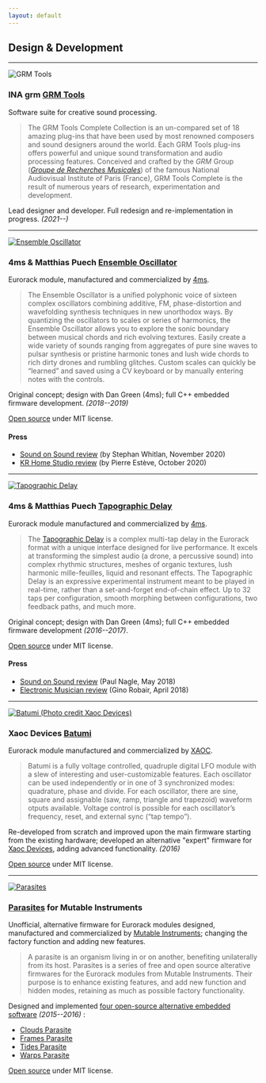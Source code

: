 ```yaml
---
layout: default
---
```


## Design & Development

---

<img class="flush-right-smaller" src="assets/img/grmtools.jpg"
       alt="GRM Tools" />

### INA grm [GRM Tools](https://inagrm.com/en/store)

Software suite for creative sound processing.

> The GRM Tools Complete Collection is an un-compared set of 18 amazing plug-ins
that have been used by most renowned composers and sound designers around the
world. Each GRM Tools plug-ins offers powerful and unique sound transformation
and audio processing features. Conceived and crafted by the _GRM_ Group
([_Groupe de Recherches Musicales_](https://inagrm.com/)) of the famous National
Audiovisual Institute of Paris (France), GRM Tools Complete is the result of
numerous years of research, experimentation and development.

Lead designer and developer. Full redesign and re-implementation in progress.
_(2021--)_

---

<a href="https://4mscompany.com/p.php?p=984">
  <img class="flush-right-smaller" src="assets/img/enosc.jpg"
         alt="Ensemble Oscillator" />
</a>

### 4ms & Matthias Puech [Ensemble Oscillator](https://4mscompany.com/p.php?p=984)

Eurorack module, manufactured and commercialized by
[4ms](https://4mscompany.com/).

> The Ensemble Oscillator is a unified polyphonic voice of sixteen complex
oscillators combining additive, FM, phase-distortion and wavefolding synthesis
techniques in new unorthodox ways. By quantizing the oscillators to scales or
series of harmonics, the Ensemble Oscillator allows you to explore the sonic
boundary between musical chords and rich evolving textures. Easily create a wide
variety of sounds ranging from aggregates of pure sine waves to pulsar synthesis
or pristine harmonic tones and lush wide chords to rich dirty drones and
rumbling glitches. Custom scales can quickly be “learned” and saved using a CV
keyboard or by manually entering notes with the controls.

Original concept; design with Dan Green (4ms); full C++ embedded firmware
development. _(2018--2019)_

[Open source](https://github.com/4ms/enosc) under MIT license.

#### Press

- [Sound on Sound review](https://www.soundonsound.com/node/4922356) (by Stephan Whitlan, November 2020)
- [KR Home Studio review](https://www.kr-homestudio.fr/produit/kr352-la-guerre-des-clones-rodolphe-burger-fakear-bvo-tests-matos/) (by Pierre Estève, October 2020)

---

<a href="https://4mscompany.com/p.php?p=790">
  <img class="flush-right-smaller" src="assets/img/tapo.jpg"
         alt="Tapographic Delay" />
</a>

### 4ms & Matthias Puech [Tapographic Delay](https://4mscompany.com/p.php?p=790)

Eurorack module manufactured and commercialized by [4ms](https://4mspedals.com/).

> The [Tapographic Delay](https://4mscompany.com/p.php?p=790) is a complex
multi-tap delay in the Eurorack format with a unique interface designed for live
performance. It excels at transforming the simplest audio (a drone, a percussive
sound) into complex rhythmic structures, meshes of organic textures, lush
harmonic mille-feuilles, liquid and resonant effects. The Tapographic Delay is
an expressive experimental instrument meant to be played in real-time, rather
than a set-and-forget end-of-chain effect. Up to 32 taps per configuration,
smooth morphing between configurations, two feedback paths, and much more.

Original concept; design with Dan Green (4ms); full C++ embedded firmware
development _(2016--2017)_.

[Open source](https://github.com/4ms/tapographic-delay) under MIT license.

#### Press

- [Sound on Sound
  review](https://www.soundonsound.com/reviews/4ms-tapographic-delay)
  (Paul Nagle, May 2018)
- [Electronic Musician
  review](https://www.emusician.com/gear/mod-squad-4ms-mattias-puech-tapographic-delay)
  (Gino Robair, April 2018)

---

<a href="https://xaocdevices.com/main/batumi/">
  <img class="flush-right-smaller"
       src="assets/img/batumi.jpg"
       alt="Batumi (Photo credit Xaoc Devices)" />
</a>

### Xaoc Devices [Batumi](https://xaocdevices.com/main/batumi/)

Eurorack module manufactured and commercialized by [XAOC](https://xaocdevices.com).

> Batumi is a fully voltage controlled, quadruple digital LFO module with a slew
of interesting and user-customizable features. Each oscillator can be used
independently or in one of 3 synchronized modes: quadrature, phase and divide.
For each oscillator, there are sine, square and assignable (saw, ramp, triangle
and trapezoid) waveform otputs available. Voltage control is possible for each
oscillator’s frequency, reset, and external sync (“tap tempo”).

Re-developed from scratch and improved upon the main firmware starting from the
existing hardware; developed an alternative "expert" firmware for [Xaoc
Devices](https://xaocdevices.com/), adding advanced functionality. _(2016)_

[Open source](https://github.com/mqtthiqs/batumi) under MIT license.

---

<a href="https://mqtthiqs.github.io/parasites/">
  <img class="flush-right-smaller"
       src="assets/img/parasites.jpg"
       alt="Parasites" />
</a>

### [Parasites](https://mqtthiqs.github.io/parasites/) for Mutable Instruments

Unofficial, alternative firmware for Eurorack modules designed, manufactured and
commercialized by [Mutable Instruments](https://mutable-instruments.net/); changing
the factory function and adding new features.

> A parasite is an organism living in or on another, benefiting unilaterally from
> its host. Parasites is a series of free and open source alterative firmwares
> for the Eurorack modules from Mutable Instruments. Their purpose is to enhance
> existing features, and add new function and hidden modes, retaining as much as
> possible factory functionality.

Designed and implemented [four open-source alternative
embedded software](https://mqtthiqs.github.io/parasites/) _(2015--2016)_ :

- [Clouds Parasite](https://mqtthiqs.github.io/parasites/clouds.html)
- [Frames Parasite](https://mqtthiqs.github.io/parasites/frames.html)
- [Tides Parasite](https://mqtthiqs.github.io/parasites/tides.html)
- [Warps Parasite](https://mqtthiqs.github.io/parasites/warps.html)

[Open source](https://github.com/mqtthiqs/parasites) under MIT license.

<div style="clear: both;"></div>

